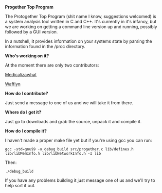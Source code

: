 
**Progether Top Program**

The Protogether Top Program (shit name I know, suggestions welcomed) is a system analysis tool written in C and C++. It's currently in it's infancy, but we are working on getting a command line version up and running, possibly followed by a GUI version.

In a nutshell, it provides information on your systems state by parsing the information found in the /proc directory. 

**Who's working on it?**

At the moment there are only two contributors:

[Medicalizawhat](http://www.reddit.com/user/Medicalizawhat/)

[Wafflyn](http://www.reddit.com/user/Wafflyn)


**How do I contribute?**

Just send a message to one of us and we will take it from there.


**Where do I get it?**

Just go to downloads and grab the source, unpack it and compile it.

**How do I compile it?**

I haven't made a proper make file yet but if you're using gcc you can run:

 `gcc -std=gnu99 -o debug_build src/progether.c lib/defines.h lib/libMemInfo.h lib/libNetworkInfo.h -I lib`

Then: 

`./debug_build`

If you have any problems building it just message one of us and we'll try to help sort it out. 